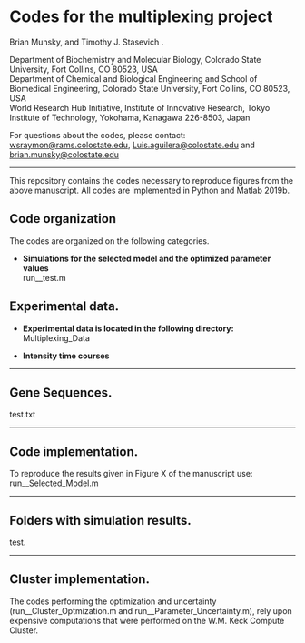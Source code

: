 Codes for the multiplexing project
=======

Brian Munsky, and Timothy J. Stasevich . <br/>

Department of Biochemistry and Molecular Biology, Colorado State University, Fort Collins, CO 80523, USA <br/>
Department of Chemical and Biological Engineering and School of Biomedical Engineering, Colorado State University, Fort Collins, CO 80523, USA <br/>
World Research Hub Initiative, Institute of Innovative Research, Tokyo Institute of Technology, Yokohama, Kanagawa 226-8503, Japan <br/>

For questions about the codes, please contact:  wsraymon@rams.colostate.edu, Luis.aguilera@colostate.edu and brian.munsky@colostate.edu <br/>

---
This repository contains the codes necessary to reproduce figures from the above manuscript. All codes are implemented in Python and Matlab 2019b. <br/>


## Code organization <br/>

The codes are organized on the following categories. <br/>

* **Simulations for the selected model and the optimized parameter values** <br/>
 run__test.m <br/>
 
## Experimental data. <br/>

* **Experimental data is located in the following directory:** <br/>
Multiplexing_Data <br/>
 
* **Intensity time courses** <br/>

---

## Gene Sequences. <br/>
test.txt <br/>

---  

## Code implementation.<br/>

To reproduce the results given in Figure X of the manuscript use: <br/>
run__Selected_Model.m <br/>
 
 ---  

## Folders with simulation results. <br/>
test. <br/>

 ---  
## Cluster implementation.<br/>
The codes performing the optimization and uncertainty (run__Cluster_Optmization.m and  run__Parameter_Uncertainty.m), rely upon expensive computations that were performed on the W.M. Keck Compute Cluster. <br/>
